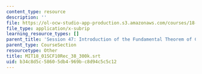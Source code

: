 ```yaml
---
content_type: resource
description: ''
file: https://ol-ocw-studio-app-production.s3.amazonaws.com/courses/18-01sc-single-variable-calculus-fall-2010/b34c8d5c58605db4969bc8d94c5c5c12_MIT18_01SCF10Rec_38_300k.vtt
file_type: application/x-subrip
learning_resource_types: []
parent_title: 'Session 47: Introduction of the Fundamental Theorem of Calculus'
parent_type: CourseSection
resourcetype: Other
title: MIT18_01SCF10Rec_38_300k.srt
uid: b34c8d5c-5860-5db4-969b-c8d94c5c5c12
---
```

